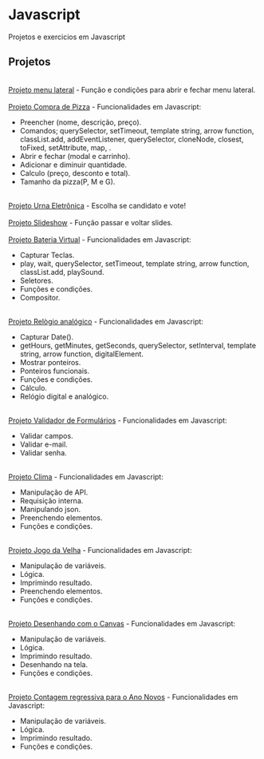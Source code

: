 # Javascript
Projetos e exercicios em Javascript


<h2>Projetos</h2>
<div style="display: inline_block"><br>
  <a href="https://geovane-portfolio.github.io/Javascript/Projetos/menu-de-navegacao/index.html">Projeto menu lateral</a> - Função e condições para abrir e fechar menu lateral.    <br/><br/>
  <a href="https://geovane-portfolio.github.io/Javascript/Projetos/compra-de-pizza/index.html">Projeto Compra de Pizza</a> - Funcionalidades em Javascript:
    <ul>
      <li>Preencher (nome, descrição, preço).</li>
      <li>Comandos; querySelector, setTimeout, template string, arrow function, classList.add, addEventListener, querySelector, cloneNode, closest, toFixed, setAttribute, map, .       </li>
      <li>Abrir e fechar (modal e carrinho).</li>
      <li>Adicionar e diminuir quantidade.</li>
      <li>Calculo (preço, desconto e total).</li>
      <li>Tamanho da pizza(P, M e G).</li>
    </ul><br/>
  <a href="https://geovane-portfolio.github.io/Javascript/Projetos/urna-eletronica/index.html">Projeto Urna Eletrônica</a> - Escolha se candidato e vote!<br/><br/>
  <a href="https://geovane-portfolio.github.io/Javascript/Projetos/slideshow/index.html">Projeto Slideshow</a> - Função passar e voltar slides.<br/><br/>
  <a href="https://geovane-portfolio.github.io/Javascript/Projetos/drumkit/index.html">Projeto Bateria Virtual</a> - Funcionalidades em Javascript:
    <ul>
      <li>Capturar Teclas.</li>
      <li>play, wait, querySelector, setTimeout, template string, arrow function, classList.add, playSound.</li>
      <li>Seletores.</li>
      <li>Funções e condições.</li>
      <li>Compositor.</li>
    </ul><br/>
  <a href="https://geovane-portfolio.github.io/Javascript/Projetos/clock/index.html">Projeto Relògio analógico</a> - Funcionalidades em Javascript:
    <ul>
      <li>Capturar Date().</li>
      <li>getHours, getMinutes, getSeconds, querySelector, setInterval, template string, arrow function, digitalElement.</li>
      <li>Mostrar ponteiros.</li>
      <li>Ponteiros funcionais.</li>
      <li>Funções e condições.</li>
      <li>Cálculo.</li>
      <li>Relógio digital e analógico.</li>
    </ul><br/>
  <a href="https://geovane-portfolio.github.io/Javascript/Projetos/validador-de-formularios/index.html">Projeto Validador de Formulários</a> - Funcionalidades em Javascript:<br/>
    <ul>
      <li>Validar campos.</li>
      <li>Validar e-mail.</li>
      <li>Validar senha.</li>
    </ul><br/>
  <a href="https://geovane-portfolio.github.io/Javascript/Projetos/clima/index.html">Projeto Clima</a> - Funcionalidades em Javascript:<br/>
    <ul>
      <li>Manipulação de API.</li>
      <li>Requisição interna.</li>
      <li>Manipulando json.</li>
      <li>Preenchendo elementos.</li>
      <li>Funções e condições.</li>
    </ul><br/>
  <a href="https://geovane-portfolio.github.io/Javascript/Projetos/jogo-da-velha/index.html">Projeto Jogo da Velha</a> - Funcionalidades em Javascript:<br/>
    <ul>
      <li>Manipulação de variáveis.</li>
      <li>Lógica.</li>
      <li>Imprimindo resultado.</li>
      <li>Preenchendo elementos.</li>
      <li>Funções e condições.</li>
    </ul><br/>
  <a href="https://geovane-portfolio.github.io/Javascript/Projetos/canvas-drawing/index.html">Projeto Desenhando com o Canvas</a> - Funcionalidades em Javascript:<br/>
    <ul>
      <li>Manipulação de variáveis.</li>
      <li>Lógica.</li>
      <li>Imprimindo resultado.</li>
      <li>Desenhando na tela.</li>
      <li>Funções e condições.</li>
    </ul><br/>
  <a href="https://geovane-portfolio.github.io/Javascript/Projetos/contagem-reg-ano-novo/index.html">Projeto Contagem regressiva para o Ano Novos</a> - Funcionalidades em Javascript:<br/>
    <ul>
      <li>Manipulação de variáveis.</li>
      <li>Lógica.</li>
      <li>Imprimindo resultado.</li>
      <li>Funções e condições.</li>
    </ul><br/>
</div>

